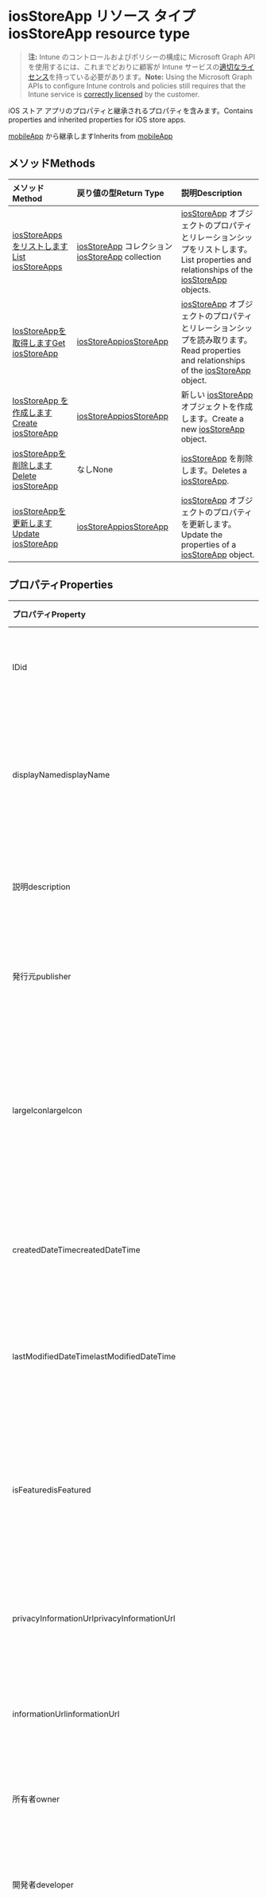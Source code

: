 # <a name="iosstoreapp-resource-type"></a><span data-ttu-id="dd0aa-101">iosStoreApp リソース タイプ</span><span class="sxs-lookup"><span data-stu-id="dd0aa-101">iosStoreApp resource type</span></span>

> <span data-ttu-id="dd0aa-102">**注:** Intune のコントロールおよびポリシーの構成に Microsoft Graph API を使用するには、これまでどおりに顧客が Intune サービスの[適切なライセンス](https://go.microsoft.com/fwlink/?linkid=839381)を持っている必要があります。</span><span class="sxs-lookup"><span data-stu-id="dd0aa-102">**Note:** Using the Microsoft Graph APIs to configure Intune controls and policies still requires that the Intune service is [correctly licensed](https://go.microsoft.com/fwlink/?linkid=839381) by the customer.</span></span>

<span data-ttu-id="dd0aa-103">iOS ストア アプリのプロパティと継承されるプロパティを含みます。</span><span class="sxs-lookup"><span data-stu-id="dd0aa-103">Contains properties and inherited properties for iOS store apps.</span></span>

<span data-ttu-id="dd0aa-104">[mobileApp](../resources/intune_apps_mobileapp.md) から継承します</span><span class="sxs-lookup"><span data-stu-id="dd0aa-104">Inherits from [mobileApp](../resources/intune_apps_mobileapp.md)</span></span>

## <a name="methods"></a><span data-ttu-id="dd0aa-105">メソッド</span><span class="sxs-lookup"><span data-stu-id="dd0aa-105">Methods</span></span>
|<span data-ttu-id="dd0aa-106">メソッド</span><span class="sxs-lookup"><span data-stu-id="dd0aa-106">Method</span></span>|<span data-ttu-id="dd0aa-107">戻り値の型</span><span class="sxs-lookup"><span data-stu-id="dd0aa-107">Return Type</span></span>|<span data-ttu-id="dd0aa-108">説明</span><span class="sxs-lookup"><span data-stu-id="dd0aa-108">Description</span></span>|
|:---|:---|:---|
|[<span data-ttu-id="dd0aa-109">iosStoreAppsをリストします</span><span class="sxs-lookup"><span data-stu-id="dd0aa-109">List iosStoreApps</span></span>](../api/intune_apps_iosstoreapp_list.md)|<span data-ttu-id="dd0aa-110">[iosStoreApp](../resources/intune_apps_iosstoreapp.md) コレクション</span><span class="sxs-lookup"><span data-stu-id="dd0aa-110">[iosStoreApp](../resources/intune_apps_iosstoreapp.md) collection</span></span>|<span data-ttu-id="dd0aa-111">[iosStoreApp](../resources/intune_apps_iosstoreapp.md) オブジェクトのプロパティとリレーションシップをリストします。</span><span class="sxs-lookup"><span data-stu-id="dd0aa-111">List properties and relationships of the [iosStoreApp](../resources/intune_apps_iosstoreapp.md) objects.</span></span>|
|[<span data-ttu-id="dd0aa-112">IosStoreAppを取得します</span><span class="sxs-lookup"><span data-stu-id="dd0aa-112">Get iosStoreApp</span></span>](../api/intune_apps_iosstoreapp_get.md)|[<span data-ttu-id="dd0aa-113">iosStoreApp</span><span class="sxs-lookup"><span data-stu-id="dd0aa-113">iosStoreApp</span></span>](../resources/intune_apps_iosstoreapp.md)|<span data-ttu-id="dd0aa-114">[iosStoreApp](../resources/intune_apps_iosstoreapp.md) オブジェクトのプロパティとリレーションシップを読み取ります。</span><span class="sxs-lookup"><span data-stu-id="dd0aa-114">Read properties and relationships of the [iosStoreApp](../resources/intune_apps_iosstoreapp.md) object.</span></span>|
|[<span data-ttu-id="dd0aa-115">IosStoreApp を作成します</span><span class="sxs-lookup"><span data-stu-id="dd0aa-115">Create iosStoreApp</span></span>](../api/intune_apps_iosstoreapp_create.md)|[<span data-ttu-id="dd0aa-116">iosStoreApp</span><span class="sxs-lookup"><span data-stu-id="dd0aa-116">iosStoreApp</span></span>](../resources/intune_apps_iosstoreapp.md)|<span data-ttu-id="dd0aa-117">新しい [iosStoreApp](../resources/intune_apps_iosstoreapp.md) オブジェクトを作成します。</span><span class="sxs-lookup"><span data-stu-id="dd0aa-117">Create a new [iosStoreApp](../resources/intune_apps_iosstoreapp.md) object.</span></span>|
|[<span data-ttu-id="dd0aa-118">iosStoreAppを削除します</span><span class="sxs-lookup"><span data-stu-id="dd0aa-118">Delete iosStoreApp</span></span>](../api/intune_apps_iosstoreapp_delete.md)|<span data-ttu-id="dd0aa-119">なし</span><span class="sxs-lookup"><span data-stu-id="dd0aa-119">None</span></span>|<span data-ttu-id="dd0aa-120">[iosStoreApp](../resources/intune_apps_iosstoreapp.md) を削除します。</span><span class="sxs-lookup"><span data-stu-id="dd0aa-120">Deletes a [iosStoreApp](../resources/intune_apps_iosstoreapp.md).</span></span>|
|[<span data-ttu-id="dd0aa-121">iosStoreAppを更新します</span><span class="sxs-lookup"><span data-stu-id="dd0aa-121">Update iosStoreApp</span></span>](../api/intune_apps_iosstoreapp_update.md)|[<span data-ttu-id="dd0aa-122">iosStoreApp</span><span class="sxs-lookup"><span data-stu-id="dd0aa-122">iosStoreApp</span></span>](../resources/intune_apps_iosstoreapp.md)|<span data-ttu-id="dd0aa-123">[iosStoreApp](../resources/intune_apps_iosstoreapp.md) オブジェクトのプロパティを更新します。</span><span class="sxs-lookup"><span data-stu-id="dd0aa-123">Update the properties of a [iosStoreApp](../resources/intune_apps_iosstoreapp.md) object.</span></span>|

## <a name="properties"></a><span data-ttu-id="dd0aa-124">プロパティ</span><span class="sxs-lookup"><span data-stu-id="dd0aa-124">Properties</span></span>
|<span data-ttu-id="dd0aa-125">プロパティ</span><span class="sxs-lookup"><span data-stu-id="dd0aa-125">Property</span></span>|<span data-ttu-id="dd0aa-126">型</span><span class="sxs-lookup"><span data-stu-id="dd0aa-126">Type</span></span>|<span data-ttu-id="dd0aa-127">説明</span><span class="sxs-lookup"><span data-stu-id="dd0aa-127">Description</span></span>|
|:---|:---|:---|
|<span data-ttu-id="dd0aa-128">ID</span><span class="sxs-lookup"><span data-stu-id="dd0aa-128">id</span></span>|<span data-ttu-id="dd0aa-129">文字列</span><span class="sxs-lookup"><span data-stu-id="dd0aa-129">String</span></span>|<span data-ttu-id="dd0aa-130">エンティティのキー。</span><span class="sxs-lookup"><span data-stu-id="dd0aa-130">Key of the entity.</span></span> <span data-ttu-id="dd0aa-131">[mobileApp](../resources/intune_apps_mobileapp.md) から継承します</span><span class="sxs-lookup"><span data-stu-id="dd0aa-131">Inherited from [mobileApp](../resources/intune_apps_mobileapp.md)</span></span>|
|<span data-ttu-id="dd0aa-132">displayName</span><span class="sxs-lookup"><span data-stu-id="dd0aa-132">displayName</span></span>|<span data-ttu-id="dd0aa-133">文字列</span><span class="sxs-lookup"><span data-stu-id="dd0aa-133">String</span></span>|<span data-ttu-id="dd0aa-134">管理者が提供またはインポートしたアプリのタイトル。</span><span class="sxs-lookup"><span data-stu-id="dd0aa-134">The admin provided or imported title of the app.</span></span> <span data-ttu-id="dd0aa-135">[mobileApp](../resources/intune_apps_mobileapp.md) から継承します</span><span class="sxs-lookup"><span data-stu-id="dd0aa-135">Inherited from [mobileApp](../resources/intune_apps_mobileapp.md)</span></span>|
|<span data-ttu-id="dd0aa-136">説明</span><span class="sxs-lookup"><span data-stu-id="dd0aa-136">description</span></span>|<span data-ttu-id="dd0aa-137">文字列</span><span class="sxs-lookup"><span data-stu-id="dd0aa-137">String</span></span>|<span data-ttu-id="dd0aa-138">アプリの説明。</span><span class="sxs-lookup"><span data-stu-id="dd0aa-138">The description of the app.</span></span> <span data-ttu-id="dd0aa-139">[mobileApp](../resources/intune_apps_mobileapp.md) から継承します</span><span class="sxs-lookup"><span data-stu-id="dd0aa-139">Inherited from [mobileApp](../resources/intune_apps_mobileapp.md)</span></span>|
|<span data-ttu-id="dd0aa-140">発行元</span><span class="sxs-lookup"><span data-stu-id="dd0aa-140">publisher</span></span>|<span data-ttu-id="dd0aa-141">文字列</span><span class="sxs-lookup"><span data-stu-id="dd0aa-141">String</span></span>|<span data-ttu-id="dd0aa-142">アプリの発行元。</span><span class="sxs-lookup"><span data-stu-id="dd0aa-142">The publisher of the app.</span></span> <span data-ttu-id="dd0aa-143">[mobileApp](../resources/intune_apps_mobileapp.md) から継承します</span><span class="sxs-lookup"><span data-stu-id="dd0aa-143">Inherited from [mobileApp](../resources/intune_apps_mobileapp.md)</span></span>|
|<span data-ttu-id="dd0aa-144">largeIcon</span><span class="sxs-lookup"><span data-stu-id="dd0aa-144">largeIcon</span></span>|[<span data-ttu-id="dd0aa-145">mimeContent</span><span class="sxs-lookup"><span data-stu-id="dd0aa-145">mimeContent</span></span>](../resources/intune_shared_mimecontent.md)|<span data-ttu-id="dd0aa-146">アプリの詳細に表示され、アイコンのアップロードに使用される大きなアイコン。</span><span class="sxs-lookup"><span data-stu-id="dd0aa-146">The large icon, to be displayed in the app details and used for upload of the icon.</span></span> <span data-ttu-id="dd0aa-147">[mobileApp](../resources/intune_apps_mobileapp.md) から継承します</span><span class="sxs-lookup"><span data-stu-id="dd0aa-147">Inherited from [mobileApp](../resources/intune_apps_mobileapp.md)</span></span>|
|<span data-ttu-id="dd0aa-148">createdDateTime</span><span class="sxs-lookup"><span data-stu-id="dd0aa-148">createdDateTime</span></span>|<span data-ttu-id="dd0aa-149">DateTimeOffset</span><span class="sxs-lookup"><span data-stu-id="dd0aa-149">DateTimeOffset</span></span>|<span data-ttu-id="dd0aa-150">アプリが作成された日時。</span><span class="sxs-lookup"><span data-stu-id="dd0aa-150">The date and time the app was created.</span></span> <span data-ttu-id="dd0aa-151">[mobileApp](../resources/intune_apps_mobileapp.md) から継承します</span><span class="sxs-lookup"><span data-stu-id="dd0aa-151">Inherited from [mobileApp](../resources/intune_apps_mobileapp.md)</span></span>|
|<span data-ttu-id="dd0aa-152">lastModifiedDateTime</span><span class="sxs-lookup"><span data-stu-id="dd0aa-152">lastModifiedDateTime</span></span>|<span data-ttu-id="dd0aa-153">DateTimeOffset</span><span class="sxs-lookup"><span data-stu-id="dd0aa-153">DateTimeOffset</span></span>|<span data-ttu-id="dd0aa-154">アプリが最後に変更された日時。</span><span class="sxs-lookup"><span data-stu-id="dd0aa-154">The date and time the app was last modified.</span></span> <span data-ttu-id="dd0aa-155">[mobileApp](../resources/intune_apps_mobileapp.md) から継承します</span><span class="sxs-lookup"><span data-stu-id="dd0aa-155">Inherited from [mobileApp](../resources/intune_apps_mobileapp.md)</span></span>|
|<span data-ttu-id="dd0aa-156">isFeatured</span><span class="sxs-lookup"><span data-stu-id="dd0aa-156">isFeatured</span></span>|<span data-ttu-id="dd0aa-157">ブール値</span><span class="sxs-lookup"><span data-stu-id="dd0aa-157">Boolean</span></span>|<span data-ttu-id="dd0aa-158">アプリが管理者のおすすめとしてマークされたかどうかを示す値。[mobileApp](../resources/intune_apps_mobileapp.md) から継承します</span><span class="sxs-lookup"><span data-stu-id="dd0aa-158">The value indicating whether the app is marked as featured by the admin. Inherited from [mobileApp](../resources/intune_apps_mobileapp.md)</span></span>|
|<span data-ttu-id="dd0aa-159">privacyInformationUrl</span><span class="sxs-lookup"><span data-stu-id="dd0aa-159">privacyInformationUrl</span></span>|<span data-ttu-id="dd0aa-160">文字列</span><span class="sxs-lookup"><span data-stu-id="dd0aa-160">String</span></span>|<span data-ttu-id="dd0aa-161">プライバシーに関する声明の URL。</span><span class="sxs-lookup"><span data-stu-id="dd0aa-161">The privacy statement Url.</span></span> <span data-ttu-id="dd0aa-162">[mobileApp](../resources/intune_apps_mobileapp.md) から継承します</span><span class="sxs-lookup"><span data-stu-id="dd0aa-162">Inherited from [mobileApp](../resources/intune_apps_mobileapp.md)</span></span>|
|<span data-ttu-id="dd0aa-163">informationUrl</span><span class="sxs-lookup"><span data-stu-id="dd0aa-163">informationUrl</span></span>|<span data-ttu-id="dd0aa-164">文字列</span><span class="sxs-lookup"><span data-stu-id="dd0aa-164">String</span></span>|<span data-ttu-id="dd0aa-165">詳細情報の URL。</span><span class="sxs-lookup"><span data-stu-id="dd0aa-165">The more information Url.</span></span> <span data-ttu-id="dd0aa-166">[mobileApp](../resources/intune_apps_mobileapp.md) から継承します</span><span class="sxs-lookup"><span data-stu-id="dd0aa-166">Inherited from [mobileApp](../resources/intune_apps_mobileapp.md)</span></span>|
|<span data-ttu-id="dd0aa-167">所有者</span><span class="sxs-lookup"><span data-stu-id="dd0aa-167">owner</span></span>|<span data-ttu-id="dd0aa-168">文字列</span><span class="sxs-lookup"><span data-stu-id="dd0aa-168">String</span></span>|<span data-ttu-id="dd0aa-169">アプリの所有者。</span><span class="sxs-lookup"><span data-stu-id="dd0aa-169">The owner of the app.</span></span> <span data-ttu-id="dd0aa-170">[mobileApp](../resources/intune_apps_mobileapp.md) から継承します</span><span class="sxs-lookup"><span data-stu-id="dd0aa-170">Inherited from [mobileApp](../resources/intune_apps_mobileapp.md)</span></span>|
|<span data-ttu-id="dd0aa-171">開発者</span><span class="sxs-lookup"><span data-stu-id="dd0aa-171">developer</span></span>|<span data-ttu-id="dd0aa-172">文字列</span><span class="sxs-lookup"><span data-stu-id="dd0aa-172">String</span></span>|<span data-ttu-id="dd0aa-173">アプリの開発者。</span><span class="sxs-lookup"><span data-stu-id="dd0aa-173">The developer of the app.</span></span> <span data-ttu-id="dd0aa-174">[mobileApp](../resources/intune_apps_mobileapp.md) から継承します</span><span class="sxs-lookup"><span data-stu-id="dd0aa-174">Inherited from [mobileApp](../resources/intune_apps_mobileapp.md)</span></span>|
|<span data-ttu-id="dd0aa-175">メモ</span><span class="sxs-lookup"><span data-stu-id="dd0aa-175">notes</span></span>|<span data-ttu-id="dd0aa-176">文字列</span><span class="sxs-lookup"><span data-stu-id="dd0aa-176">String</span></span>|<span data-ttu-id="dd0aa-177">アプリ用のメモ。</span><span class="sxs-lookup"><span data-stu-id="dd0aa-177">Notes for the app.</span></span> <span data-ttu-id="dd0aa-178">[mobileApp](../resources/intune_apps_mobileapp.md) から継承します</span><span class="sxs-lookup"><span data-stu-id="dd0aa-178">Inherited from [mobileApp](../resources/intune_apps_mobileapp.md)</span></span>|
|<span data-ttu-id="dd0aa-179">publishingState</span><span class="sxs-lookup"><span data-stu-id="dd0aa-179">publishingState</span></span>|[<span data-ttu-id="dd0aa-180">mobileAppPublishingState</span><span class="sxs-lookup"><span data-stu-id="dd0aa-180">mobileAppPublishingState</span></span>](../resources/intune_apps_mobileapppublishingstate.md)|<span data-ttu-id="dd0aa-181">アプリの発行の状態。</span><span class="sxs-lookup"><span data-stu-id="dd0aa-181">The publishing state for the app.</span></span> <span data-ttu-id="dd0aa-182">アプリが発行されていない限り、アプリを割り当てることができません。</span><span class="sxs-lookup"><span data-stu-id="dd0aa-182">The app cannot be assigned unless the app is published.</span></span> <span data-ttu-id="dd0aa-183">[mobileApp](../resources/intune_apps_mobileapp.md) から継承します。</span><span class="sxs-lookup"><span data-stu-id="dd0aa-183">Inherited from [mobileApp](../resources/intune_apps_mobileapp.md)</span></span> <span data-ttu-id="dd0aa-184">可能な値は、`notPublished`、`processing`、`published` です。</span><span class="sxs-lookup"><span data-stu-id="dd0aa-184">Possible values are: `notPublished`, `processing`, `published`.</span></span>|
|<span data-ttu-id="dd0aa-185">bundleId</span><span class="sxs-lookup"><span data-stu-id="dd0aa-185">bundleId</span></span>|<span data-ttu-id="dd0aa-186">文字列</span><span class="sxs-lookup"><span data-stu-id="dd0aa-186">String</span></span>|<span data-ttu-id="dd0aa-187">ID 名。</span><span class="sxs-lookup"><span data-stu-id="dd0aa-187">The Identity Name.</span></span>|
|<span data-ttu-id="dd0aa-188">appStoreUrl</span><span class="sxs-lookup"><span data-stu-id="dd0aa-188">appStoreUrl</span></span>|<span data-ttu-id="dd0aa-189">文字列</span><span class="sxs-lookup"><span data-stu-id="dd0aa-189">String</span></span>|<span data-ttu-id="dd0aa-190">Apple App Store の URL。</span><span class="sxs-lookup"><span data-stu-id="dd0aa-190">The Apple App Store URL</span></span>|
|<span data-ttu-id="dd0aa-191">applicableDeviceType</span><span class="sxs-lookup"><span data-stu-id="dd0aa-191">applicableDeviceType</span></span>|[<span data-ttu-id="dd0aa-192">iosDeviceType</span><span class="sxs-lookup"><span data-stu-id="dd0aa-192">iosDeviceType</span></span>](../resources/intune_apps_iosdevicetype.md)|<span data-ttu-id="dd0aa-193">このアプリを実行できる iOS アーキテクチャ。</span><span class="sxs-lookup"><span data-stu-id="dd0aa-193">The iOS architecture for which this app can run on.</span></span>|
|<span data-ttu-id="dd0aa-194">minimumSupportedOperatingSystem</span><span class="sxs-lookup"><span data-stu-id="dd0aa-194">minimumSupportedOperatingSystem</span></span>|[<span data-ttu-id="dd0aa-195">iosMinimumOperatingSystem</span><span class="sxs-lookup"><span data-stu-id="dd0aa-195">iosMinimumOperatingSystem</span></span>](../resources/intune_apps_iosminimumoperatingsystem.md)|<span data-ttu-id="dd0aa-196">該当するオペレーティング システムの最小の値です。</span><span class="sxs-lookup"><span data-stu-id="dd0aa-196">The value for the minimum applicable operating system.</span></span>|

## <a name="relationships"></a><span data-ttu-id="dd0aa-197">リレーションシップ</span><span class="sxs-lookup"><span data-stu-id="dd0aa-197">Relationships</span></span>
|<span data-ttu-id="dd0aa-198">リレーションシップ</span><span class="sxs-lookup"><span data-stu-id="dd0aa-198">Relationship</span></span>|<span data-ttu-id="dd0aa-199">型</span><span class="sxs-lookup"><span data-stu-id="dd0aa-199">Type</span></span>|<span data-ttu-id="dd0aa-200">説明</span><span class="sxs-lookup"><span data-stu-id="dd0aa-200">Description</span></span>|
|:---|:---|:---|
|<span data-ttu-id="dd0aa-201">カテゴリー</span><span class="sxs-lookup"><span data-stu-id="dd0aa-201">categories</span></span>|<span data-ttu-id="dd0aa-202">[mobileAppCategory](../resources/intune_apps_mobileappcategory.md) コレクション</span><span class="sxs-lookup"><span data-stu-id="dd0aa-202">[mobileAppCategory](../resources/intune_apps_mobileappcategory.md) collection</span></span>|<span data-ttu-id="dd0aa-203">このアプリのカテゴリのリスト。</span><span class="sxs-lookup"><span data-stu-id="dd0aa-203">The list of categories for this app.</span></span> <span data-ttu-id="dd0aa-204">[mobileApp](../resources/intune_apps_mobileapp.md) から継承します</span><span class="sxs-lookup"><span data-stu-id="dd0aa-204">Inherited from [mobileApp](../resources/intune_apps_mobileapp.md)</span></span>|
|<span data-ttu-id="dd0aa-205">割り当て</span><span class="sxs-lookup"><span data-stu-id="dd0aa-205">assignments</span></span>|<span data-ttu-id="dd0aa-206">[mobileAppAssignment](../resources/intune_apps_mobileappassignment.md) コレクション</span><span class="sxs-lookup"><span data-stu-id="dd0aa-206">[mobileAppAssignment](../resources/intune_apps_mobileappassignment.md) collection</span></span>|<span data-ttu-id="dd0aa-207">このモバイル アプリのグループ割り当てのリスト。</span><span class="sxs-lookup"><span data-stu-id="dd0aa-207">The list of group assignments for this mobile app.</span></span> <span data-ttu-id="dd0aa-208">[mobileApp](../resources/intune_apps_mobileapp.md) から継承します</span><span class="sxs-lookup"><span data-stu-id="dd0aa-208">Inherited from [mobileApp](../resources/intune_apps_mobileapp.md)</span></span>|

## <a name="json-representation"></a><span data-ttu-id="dd0aa-209">JSON 表記</span><span class="sxs-lookup"><span data-stu-id="dd0aa-209">JSON Representation</span></span>
<span data-ttu-id="dd0aa-210">以下は、リソースの JSON 表記です。</span><span class="sxs-lookup"><span data-stu-id="dd0aa-210">Here is a JSON representation of the resource.</span></span>
<!--{
  "blockType": "resource",
  "baseType": "microsoft.graph.mobileApp",
  "keyProperty": "id",
  "@odata.type": "microsoft.graph.iosStoreApp"
}-->
``` json
{
  "@odata.type": "#microsoft.graph.iosStoreApp",
  "id": "String (identifier)",
  "displayName": "String",
  "description": "String",
  "publisher": "String",
  "largeIcon": {
    "@odata.type": "microsoft.graph.mimeContent",
    "type": "String",
    "value": "binary"
  },
  "createdDateTime": "String (timestamp)",
  "lastModifiedDateTime": "String (timestamp)",
  "isFeatured": true,
  "privacyInformationUrl": "String",
  "informationUrl": "String",
  "owner": "String",
  "developer": "String",
  "notes": "String",
  "publishingState": "String",
  "bundleId": "String",
  "appStoreUrl": "String",
  "applicableDeviceType": {
    "@odata.type": "microsoft.graph.iosDeviceType",
    "iPad": true,
    "iPhoneAndIPod": true
  },
  "minimumSupportedOperatingSystem": {
    "@odata.type": "microsoft.graph.iosMinimumOperatingSystem",
    "v8_0": true,
    "v9_0": true,
    "v10_0": true,
    "v11_0": true
  }
}
```








